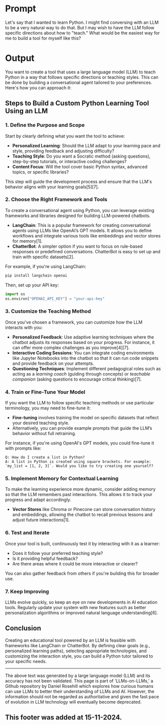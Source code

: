 # Prompt

Let's say that I wanted to learn Python. I might find conversing with an LLM to be a very natural way to do that. But I may wish to have the LLM follow specific directions about how to "teach." What would be the easiest way for me to build a tool for myself like this?

# Output

You want to create a tool that uses a large language model (LLM) to teach Python in a way that follows specific directions or teaching styles. This can be done by building a conversational agent tailored to your preferences. Here's how you can approach it:

## Steps to Build a Custom Python Learning Tool Using an LLM

### 1. Define the Purpose and Scope

Start by clearly defining what you want the tool to achieve:

- **Personalized Learning**: Should the LLM adapt to your learning pace and style, providing feedback and adjusting difficulty?
- **Teaching Style**: Do you want a Socratic method (asking questions), step-by-step tutorials, or interactive coding challenges?
- **Content Focus**: Will the tool cover basic Python syntax, advanced topics, or specific libraries?

This step will guide the development process and ensure that the LLM's behavior aligns with your learning goals\[5]\[7].

### 2. Choose the Right Framework and Tools

To create a conversational agent using Python, you can leverage existing frameworks and libraries designed for building LLM-powered chatbots.

- **LangChain**: This is a popular framework for creating conversational agents using LLMs like OpenAI’s GPT models. It allows you to define workflows and integrate various tools like embeddings and vector stores for memory\[1].
- **ChatterBot**: A simpler option if you want to focus on rule-based responses or predefined conversations. ChatterBot is easy to set up and train with specific datasets\[2].

For example, if you're using LangChain:

```python
pip install langchain openai
```

Then, set up your API key:

```python
import os
os.environ["OPENAI_API_KEY"] = "your-api-key"
```

### 3. Customize the Teaching Method

Once you've chosen a framework, you can customize how the LLM interacts with you:

- **Personalized Feedback**: Use adaptive learning techniques where the chatbot adjusts its responses based on your progress. For instance, it can offer more complex challenges as you improve\[4]\[7].
- **Interactive Coding Sessions**: You can integrate coding environments like Jupyter Notebooks into the chatbot so that it can run code snippets and provide feedback on your attempts.
- **Questioning Techniques**: Implement different pedagogical roles such as acting as a *learning coach* (guiding through concepts) or *teachable companion* (asking questions to encourage critical thinking)\[7].

### 4. Train or Fine-Tune Your Model

If you want the LLM to follow specific teaching methods or use particular terminology, you may need to fine-tune it:

- **Fine-tuning** involves training the model on specific datasets that reflect your desired teaching style.
- Alternatively, you can provide example prompts that guide the LLM’s behavior without full retraining.

For instance, if you're using OpenAI's GPT models, you could fine-tune it with prompts like:

```
Q: How do I create a list in Python?
A: A list in Python is created using square brackets. For example: `my_list = [1, 2, 3]`. Would you like to try creating one yourself?
```

### 5. Implement Memory for Contextual Learning

To make the learning experience more dynamic, consider adding memory so that the LLM remembers past interactions. This allows it to track your progress and adapt accordingly.

- **Vector Stores** like Chroma or Pinecone can store conversation history and embeddings, allowing the chatbot to recall previous lessons and adjust future interactions\[1].

### 6. Test and Iterate

Once your tool is built, continuously test it by interacting with it as a learner:

- Does it follow your preferred teaching style?
- Is it providing helpful feedback?
- Are there areas where it could be more interactive or clearer?

You can also gather feedback from others if you're building this for broader use.

### 7. Keep Improving

LLMs evolve quickly, so keep an eye on new developments in AI education tools. Regularly update your system with new features such as better personalization algorithms or improved natural language understanding\[6].

## Conclusion

Creating an educational tool powered by an LLM is feasible with frameworks like LangChain or ChatterBot. By defining clear goals (e.g., personalized learning paths), selecting appropriate technologies, and customizing the interaction style, you can build a Python tutor tailored to your specific needs.

&#x20;

---

The above text was generated by a large language model (LLM) and its accuracy has not been validated. This page is part of 'LLMs-on-LLMs,' a Github repository by Daniel Rosehill which explores how curious humans can use LLMs to better their understanding of LLMs and AI. However, the information should not be regarded as authoritative and given the fast pace of evolution in LLM technology will eventually become deprecated. 

This footer was added at 15-11-2024.
---